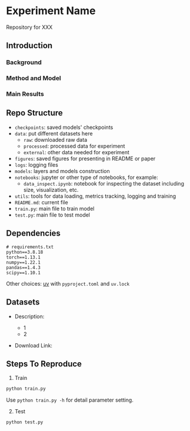# Experiment Name
Repository for XXX

## Introduction

### Background

### Method and Model

### Main Results

## Repo Structure

- `checkpoints`: saved models' checkpoints
- `data`: put different datasets here
    - `raw`: downloaded raw data
    - `processed`: processed data for experiment
    - `external`: other data needed for experiment
- `figures`: saved figures for presenting in README or paper
- `logs`: logging files
- `models`: layers and models construction
- `notebooks`: jupyter or other type of notebooks, for example:
    - `data_inspect.ipynb`: notebook for inspecting the dataset including size, visualization, etc.
- `utils`: tools for data loading, metrics tracking, logging and training
- `README.md`: current file
- `train.py`: main file to train model
- `test.py`: main file to test model

## Dependencies
```text
# requirements.txt
python==3.8.18 
torch==1.13.1
numpy==1.22.1
pandas==1.4.3
scipy==1.10.1
```

Other choices: [uv](https://github.com/astral-sh/uv) with `pyproject.toml` and `uv.lock`

## Datasets

- Description:
    - 1
    - 2

- Download Link:

## Steps To Reproduce

1. Train
```bash
python train.py
```

Use `python train.py -h` for detail parameter setting.

2. Test
```bash
python test.py
```